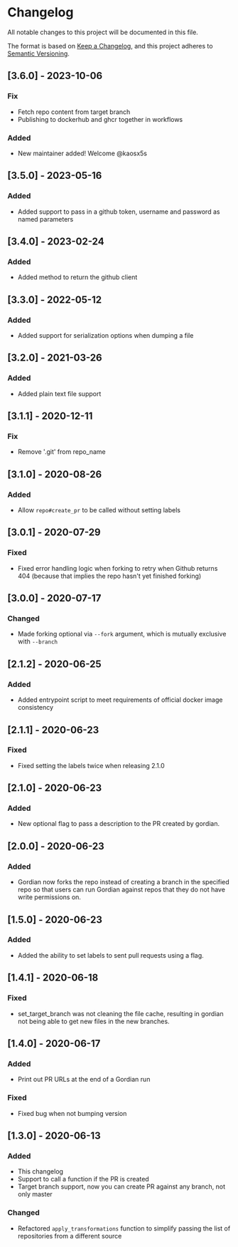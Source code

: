 # Changelog
All notable changes to this project will be documented in this file.

The format is based on [Keep a Changelog](https://keepachangelog.com),
and this project adheres to [Semantic Versioning](https://semver.org).

## [3.6.0] - 2023-10-06
### Fix
- Fetch repo content from target branch
- Publishing to dockerhub and ghcr together in workflows
### Added
- New maintainer added! Welcome @kaosx5s

## [3.5.0] - 2023-05-16
### Added
- Added support to pass in a github token, username and password as named parameters

## [3.4.0] - 2023-02-24
### Added
- Added method to return the github client

## [3.3.0] - 2022-05-12
### Added
- Added support for serialization options when dumping a file

## [3.2.0] - 2021-03-26
### Added
- Added plain text file support

## [3.1.1] - 2020-12-11
### Fix
- Remove '.git' from repo_name

## [3.1.0] - 2020-08-26
### Added
- Allow `repo#create_pr` to be called without setting labels

## [3.0.1] - 2020-07-29
### Fixed
- Fixed error handling logic when forking to retry when Github returns 404 (because that implies the repo hasn't yet finished forking)

## [3.0.0] - 2020-07-17
### Changed
- Made forking optional via `--fork` argument, which is mutually exclusive with `--branch`

## [2.1.2] - 2020-06-25
### Added
 - Added entrypoint script to meet requirements of official docker image consistency

## [2.1.1] - 2020-06-23
### Fixed
- Fixed setting the labels twice when releasing 2.1.0

## [2.1.0] - 2020-06-23
### Added
- New optional flag to pass a description to the PR created by gordian.

## [2.0.0] - 2020-06-23
### Added
- Gordian now forks the repo instead of creating a branch in the specified repo so that users can run Gordian against repos that they do not have write permissions on.

## [1.5.0] - 2020-06-23
### Added
- Added the ability to set labels to sent pull requests using a flag.

## [1.4.1] - 2020-06-18
### Fixed
- set_target_branch was not cleaning the file cache, resulting in gordian not being able to get new files in the new branches.

## [1.4.0] - 2020-06-17
### Added
- Print out PR URLs at the end of a Gordian run
### Fixed
- Fixed bug when not bumping version

## [1.3.0] - 2020-06-13
### Added
- This changelog
- Support to call a function if the PR is created
- Target branch support, now you can create PR against any branch, not only master
### Changed
- Refactored `apply_transformations` function to simplify passing the list of repositories from a different source

